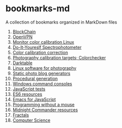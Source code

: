 bookmarks-md
============

A collection of bookmarks organized in MarkDown files

1. [BlockChain](blockchain/)
2. [OpenVPN](OpenVPN.md)
3. [Monitor color calibration Linux](monitor-color-calibration-linux.md)
4. [Do-It-Youreslf Spectrophotometer](do-it-yourself-spectrophotometer.md)
5. [Color calibration correction](color-calibration-correction.md)
6. [Photography calibration targets; Colorchecker](photography-calibration-targets-colorchecker.md)
7. [Darktable](darktable.md)
8. [Linux software for photography](linux-software-for-photography.md)
9. [Static photo blog generators](static-photo-blog-generators.md)
10. [Procedural generation](procedural-generation.md)
11. [Windows command consoles](windows-command-consoles.md)
12. [JavaScript tests](javascript-tests.md)
13. [ES6 resources](es6-resources.md)
14. [Emacs for JavaScript](emacs-for-javascript.md)
15. [Programming without a mouse](programming-without-a-mouse.md)
16. [Midnight Commander resources](midnight-commander-resources.md)
17. [Fractals](fractals.md)
18. [Computer Science](computer-science)
